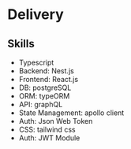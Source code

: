 # Delivery

## Skills

- Typescript
- Backend: Nest.js
- Frontend: React.js
- DB: postgreSQL
- ORM: typeORM
- API: graphQL
- State Management: apollo client
- Auth: Json Web Token
- CSS: tailwind css
- Auth: JWT Module
